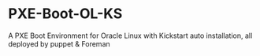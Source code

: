 # PXE-Boot-OL-KS
A PXE Boot Environment for Oracle Linux with Kickstart auto installation, all deployed by puppet &amp; Foreman
